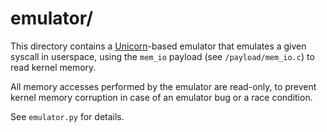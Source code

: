 # emulator/

This directory contains a [Unicorn](https://unicorn-engine.org)-based emulator that emulates a given syscall in userspace, using the `mem_io` payload (see `/payload/mem_io.c`) to read kernel memory.

All memory accesses performed by the emulator are read-only, to prevent kernel memory corruption in case of an emulator bug or a race condition.

See `emulator.py` for details.
